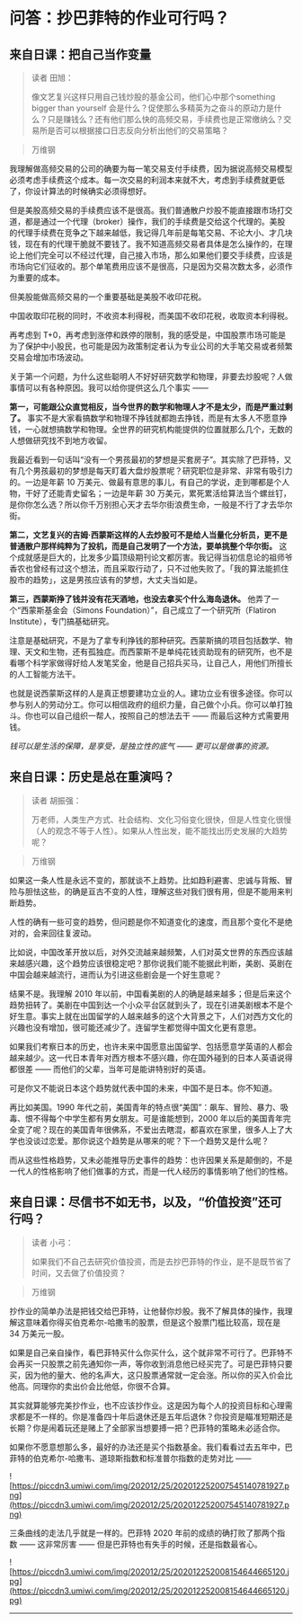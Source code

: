 # 问答：抄巴菲特的作业可行吗？

## 来自日课：把自己当作变量

> 读者 田旭：
> 
> 像文艺复兴这样只用自己钱炒股的基金公司，他们心中那个something bigger than yourself 会是什么？促使那么多精英为之奋斗的原动力是什么？只是赚钱么？还有他们那么快的高频交易，手续费也是正常缴纳么？交易所是否可以根据接口日志反向分析出他们的交易策略？

> 万维钢

我理解做高频交易的公司的确要为每一笔交易支付手续费，因为据说高频交易模型必须考虑手续费这个成本。每一次交易的利润本来就不大，考虑到手续费就更低了，你设计算法的时候确实必须得想好。

但是美股高频交易的手续费应该不是很高。我们普通散户炒股不能直接跟市场打交道，都是通过一个代理（broker）操作，我们的手续费是交给这个代理的。美股的代理手续费在竞争之下越来越低，我记得几年前是每笔交易、不论大小、才几块钱，现在有的代理干脆就不要钱了。我不知道高频交易者具体是怎么操作的，在理论上他们完全可以不经过代理，自己接入市场，那么如果他们要交手续费，应该是市场向它们征收的。那个单笔费用应该不是很高，只是因为交易次数太多，必须作为重要的成本。

但美股能做高频交易的一个重要基础是美股不收印花税。

中国收取印花税的同时，不收资本利得税，而美国不收印花税，收取资本利得税。

再考虑到 T+0，再考虑到涨停和跌停的限制，我的感受是，中国股票市场可能是为了保护中小股民，也可能是因为政策制定者认为专业公司的大手笔交易或者频繁交易会增加市场波动。

关于第一个问题，为什么这些聪明人不好好研究数学和物理，非要去炒股呢？人做事情可以有各种原因。我可以给你提供这么几个事实 ——

 **第一，可能跟公众直觉相反，当今世界的数学和物理人才不是太少，而是严重过剩了。** 事实不是大家看搞数学和物理不挣钱就都跑去挣钱，而是有太多人不愿意挣钱，一心就想搞数学和物理。全世界的研究机构能提供的位置就那么几个，无数的人想做研究找不到地方收留。

我最近看到一句话叫“没有一个男孩最初的梦想是买套房子”。其实除了巴菲特，又有几个男孩最初的梦想是每天盯着大盘炒股票呢？研究职位是非常、非常有吸引力的。一边是年薪 10 万美元、做最有意思的事儿，有自己的学说，走到哪都是个人物，干好了还能青史留名；一边是年薪 30 万美元，累死累活给算法当个螺丝钉，是你你怎么选？所以你千万别担心天才去华尔街浪费生命，一般是不行了才去华尔街。

 **第二，文艺复兴的吉姆·西蒙斯这样的人去炒股可不是给人当量化分析员，更不是普通散户那样纯粹为了投机，而是自己发明了一个方法，要单挑整个华尔街。** 这个成就感是巨大的，比发多少篇顶级期刊论文都厉害。我记得当初信息论的祖师爷香农也曾经有过这个想法，而且采取行动了，只不过他失败了。「我的算法能抓住股市的趋势」，这是男孩应该有的梦想，大丈夫当如是。

 **第三，西蒙斯挣了钱并没有花天酒地，也没去拿买个什么海岛退休。** 他弄了一个“西蒙斯基金会（Simons Foundation）”，自己成立了一个研究所（Flatiron Institute），专门搞基础研究。

注意是基础研究，不是为了拿专利挣钱的那种研究。西蒙斯搞的项目包括数学、物理、天文和生物，还有孤独症。而西蒙斯不是单纯花钱资助现有的研究所，也不是看哪个科学家做得好给人发笔奖金，他是自己招兵买马，让自己人，用他们所擅长的人工智能方法干。

也就是说西蒙斯这样的人是真正想要建功立业的人。建功立业有很多途径。你可以参与别人的劳动分工。你可以相信政府的组织力量，自己做个小兵。你可以单打独斗。你也可以自己组织一帮人，按照自己的想法去干 —— 而最后这种方式需要用钱。

 *钱可以是生活的保障，是享受，是独立性的底气 —— 更可以是做事的资源。*

## 来自日课：历史是总在重演吗？

> 读者 胡振强：
> 
> 万老师，人类生产方式、社会结构、文化习俗变化很快，但是人性变化很慢（人的观念不等于人性）。如果从人性出发，能不能找出历史发展的大趋势呢？

> 万维钢

如果这一条人性是永远不变的，那就谈不上趋势。比如趋利避害、忠诚与背叛、冒险与胆怯这些，的确是亘古不变的人性，理解这些对我们很有用，但是不能用来判断趋势。

人性的确有一些可变的趋势，但问题是你不知道变化的速度，而且那个变化不是绝对的，会来回往复波动。

比如说，中国改革开放以后，对外交流越来越频繁，人们对英文世界的东西应该越来越感兴趣，这个趋势应该很稳定吧？那你说我们能不能据此判断，美剧、英剧在中国会越来越流行，进而认为引进这些剧会是一个好生意呢？

结果不是。我理解 2010 年以前，中国看美剧的人的确是越来越多；但是后来这个趋势扭转了。美剧在中国到达一个小众平台区就到头了，现在引进美剧根本不是个好生意。事实上就在出国留学的人越来越多的这个大背景之下，人们对西方文化的兴趣也没有增加，很可能还减少了。连留学生都觉得中国文化更有意思。

如果我们考察日本的历史，也许未来中国愿意出国留学、包括愿意学英语的人都会越来越少。这一代日本青年对西方根本不感兴趣，你在国外碰到的日本人英语说得都很差 —— 而他们的父辈，当年可是能讲特别好的英语。

可是你又不能说日本这个趋势就代表中国的未来，中国不是日本。你不知道。

再比如美国。1990 年代之前，美国青年的特点很“美国”：飙车、冒险、暴力、吸毒、恨不得每个中学生都有男女朋友。可是谁能想到，2000 年以后的美国青年完全变了呢？现在的美国青年很佛系，不爱出去瞎混，都喜欢在家里，很多人上了大学也没谈过恋爱。那你说这个趋势是从哪来的呢？下一个趋势又是什么呢？

而从这些性格趋势，又未必能推导历史事件的趋势：也许因果关系是颠倒的，不是一代人的性格影响了他们做事的方式，而是一代人经历的事情影响了他们的性格。

## 来自日课：尽信书不如无书，以及，“价值投资”还可行吗？

> 读者 小弓：
> 
> 如果我们不自己去研究价值投资，而是去抄巴菲特的作业，是不是既节省了时间，又去做了价值投资？

> 万维钢

抄作业的简单办法是把钱交给巴菲特，让他替你炒股。我不了解具体的操作，我理解这意味着你得买伯克希尔-哈撒韦的股票，但是这个股票门槛比较高，现在是 34 万美元一股。

如果是自己亲自操作，看巴菲特买什么你买什么，这个就非常不可行了。巴菲特不会再买一只股票之前先通知你一声，等你收到消息他已经买完了。可是巴菲特只要买，因为他的量大、他的名声大，这只股票通常就一定会涨。所以你的买入价会比他高。同理你的卖出价会比他低，你很不合算。

其实就算能够完美抄作业，也不应该抄作业。这是因为每个人的投资目标和心理需求都是不一样的。你是准备四十年后退休还是五年后退休？你投资是瞄准短期还是长期？你是闹着玩还是赌上了全部家当想要搏一把？巴菲特的策略未必适合你。

如果你不愿意想那么多，最好的办法还是买个指数基金。我们看看过去五年中，巴菲特的伯克希尔-哈撒韦、道琼斯指数和标准普尔指数的走势对比 —— 

![https://piccdn3.umiwi.com/img/202012/25/202012252007545140781927.png](https://piccdn3.umiwi.com/img/202012/25/202012252007545140781927.png)

三条曲线的走法几乎就是一样的。巴菲特 2020 年前的成绩的确打败了那两个指数 —— 这非常厉害 —— 但是巴菲特也有失手的时候，还是指数最省心。

![https://piccdn3.umiwi.com/img/202012/25/202012252008154644665120.jpg](https://piccdn3.umiwi.com/img/202012/25/202012252008154644665120.jpg)

---
